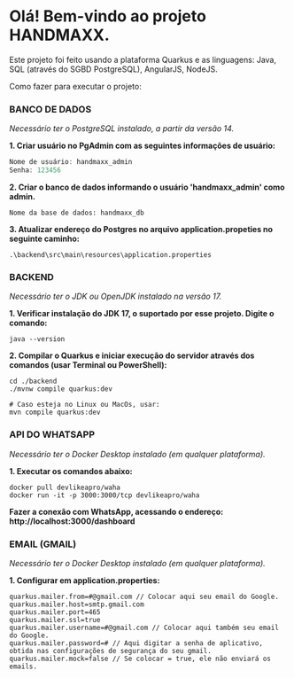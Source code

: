 <h1> Olá! Bem-vindo ao projeto HANDMAXX.</h1>

Este projeto foi feito usando a plataforma Quarkus e as linguagens: Java, SQL (através do SGBD PostgreSQL), AngularJS, NodeJS.

Como fazer para executar o projeto:

<h3>BANCO DE DADOS</h3>

*Necessário ter o PostgreSQL instalado, a partir da versão 14.*

**1. Criar usuário no PgAdmin com as seguintes informações de usuário:**

```java
Nome de usuário: handmaxx_admin
Senha: 123456
```
**2. Criar o banco de dados informando o usuário 'handmaxx_admin' como admin.**

```
Nome da base de dados: handmaxx_db
```

**3. Atualizar endereço do Postgres no arquivo application.propeties no seguinte caminho:**
```
.\backend\src\main\resources\application.properties
```

<h3>BACKEND</h3>

*Necessário ter o JDK ou OpenJDK instalado na versão 17.*

**1. Verificar instalação do JDK 17, o suportado por esse projeto. Digite o comando:**

```
java --version
```
**2. Compilar o Quarkus e iniciar execução do servidor através dos comandos (usar Terminal ou PowerShell):**
```
cd ./backend
./mvnw compile quarkus:dev

# Caso esteja no Linux ou MacOs, usar:
mvn compile quarkus:dev
```

<h3>API DO WHATSAPP</h3>

*Necessário ter o Docker Desktop instalado (em qualquer plataforma).*

**1. Executar os comandos abaixo:**

```
docker pull devlikeapro/waha
docker run -it -p 3000:3000/tcp devlikeapro/waha
```

**Fazer a conexão com WhatsApp, acessando o endereço: http://localhost:3000/dashboard**

<h3>EMAIL (GMAIL)</h3>

*Necessário ter o Docker Desktop instalado (em qualquer plataforma).*

**1. Configurar em application.properties:**

```
quarkus.mailer.from=#@gmail.com // Colocar aqui seu email do Google.
quarkus.mailer.host=smtp.gmail.com
quarkus.mailer.port=465
quarkus.mailer.ssl=true
quarkus.mailer.username=#@gmail.com // Colocar aqui também seu email do Google.
quarkus.mailer.password=# // Aqui digitar a senha de aplicativo, obtida nas configurações de segurança do seu gmail.
quarkus.mailer.mock=false // Se colocar = true, ele não enviará os emails.
```

